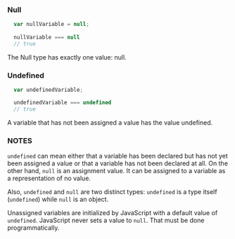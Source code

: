 ### Null

```js
  var nullVariable = null;
  
  nullVariable === null
  // true
```

The Null type has exactly one value: null.

### Undefined

```js
  var undefinedVariable;

  undefinedVariable === undefined
  // true
```
A variable that has not been assigned a value has the value undefined. 

### NOTES

`undefined` can mean either that a variable has been declared but has not yet 
been assigned a value or that a variable has not been declared at all. On the 
other hand, `null` is an assignment value. It can be assigned to a variable as 
a representation of no value.

Also, `undefined` and `null` are two distinct types: `undefined` is a type 
itself (`undefined`) while `null` is an object.

Unassigned variables are initialized by JavaScript with a default value of 
`undefined`. JavaScript never sets a value to `null`. That must be done 
programmatically.
